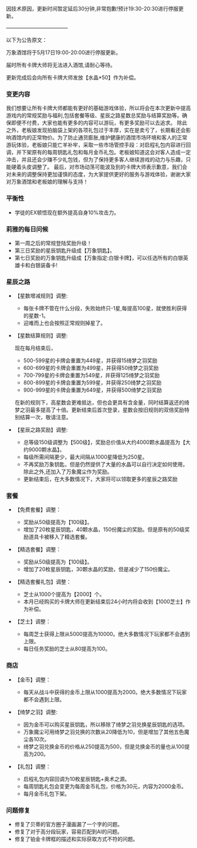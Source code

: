 因技术原因，更新时间暂定延后30分钟,非常抱歉!预计19:30-20:30进行停服更新。

————————————

以下为公告原文：

万象酒馆将于5月17日19:00-20:00进行停服更新。

届时所有卡牌大师将无法进入酒馆,请耐心等待。

更新完成后会向所有卡牌大师发放【水晶*50】作为补偿。

### 变更内容

我们想要让所有卡牌大师都能有更好的基础游戏体验，所以将会在本次更新中提高游戏内的常规奖励与福利,包括套餐等级、星辰之路星数总奖励与结算奖励等。确保即便不付费，大家也能有更多的内容可以游玩，有更多奖励可以去追求。
除此之外，老板娘发现拍脑袋上架的各项礼包过于丰厚，实在是卖亏了，长期看还会影响酒馆内的正常物价。为了防止通货膨胀,维护健康的酒馆市场环境和客人的正常游玩体验，老板娘只能亡羊补牢，采取一些市场管控手段：对启程礼包内容进行回调，并下架原有的每周钥匙礼包和每月金币礼包。老板娘知道这会对客人造成一定冲击，并且还会少赚不少礼包钱，但为了保持更多客人继续游戏的动力与乐趣，只能硬着头皮调整了。
最后，对市场动荡可能波及到的卡牌大师表示歉意，我们会对未来的调整保持更加谨慎的态度，为大家提供更好的服务与游戏体验，谢谢大家对万象酒馆和老板娘的理解与支持！

### 平衡性

- 学徒的EX顿悟现在额外提高自身10%攻击力。

### 莉雅的每日问候

- 第一周之后的常规登陆奖励升级！
- 第三日奖励的星辰钥匙升级成【万象钥匙】。
- 第七日奖励的万象钥匙升级成【万象指定:白银卡牌】，可以任选所有的白银英雄卡和白银装备卡!

### 星辰之路

- 【星数增减规则】调整:

  - 每张卡牌不管在什么分段，失败始终只-1星,每提高100星，就使胜利获得的星数-1。
  - 迎难而上也会按照正常规则掉星了。
- 【星数结算规则】调整:
  
  现在每月结束后，
  
  - 500-599星的卡牌会重置为449星，并获得15绮梦之羽奖励
  - 600-699星的卡牌会重置为499星，并获得50绮梦之羽奖励
  - 700-799星的卡牌会重置为549星，并获得125绮梦之羽奖励
  - 800-899星的卡牌会重置为599星，并获得250绮梦之羽奖励
  - 900-999星的卡牌会重置为649星，并获得500绮梦之羽奖励
  
  在新的规则下，高星数会更难抵达，但也会更具有含金量，同时结算返还的绮梦之羽最多提高了十倍。更新结束后首次登录，星数会按旧规则的双倍奖励特别结算一次，敬请注意。
  
- 【星辰之路奖励】调整:
  
  - 总等级150级调整为【500级】，奖励总价值从大约4000颗水晶提高为【大约9000颗水晶】。
  - 每级所需间隔更少，最大间隔从1000星降低为250星。
  - 不再奖励万象钥匙，但是仍然提供了大量的水晶可以自行决定如何使用，除此之外,还加入了万象魔尘作为奖励。
  - 更新结束后，在大多数情况下，大家将可以领取更多的星辰之路奖励

### 套餐

- 【免费套餐】调整：
  - 奖励从50级提高为【100级】。
  - 增加了20枚星辰钥匙，40颗水晶，150份魔尘的奖励。但是原有的50级奖励道具卡被移入了精选套餐。

- 【精选套餐】调整：
  - 奖励从50级提高为【100级】。
  - 增加了20枚星辰钥匙，30颗水晶的奖励，但是减少了150份魔尘。

- 【精选套餐礼包】调整：
  - 芝士从1000个提高为【2000】个。
  - 本月已经购买的卡牌大师在更新结束后24小时内将会收到【1000芝士】作为补偿。

- 【芝士】调整：
  - 每周芝士获得上限从5000提高为10000。绝大多数情况下玩家都不会遇到上限。
  - 每日任务奖励的芝士从80提高为100。

### 商店

- 【金币】调整：
  - 每天从战斗中获得的金币上限从1000提高为2000。绝大多数情况下玩家都不会遇到上限。

- 【绮梦之羽】调整:
  - 因为金币可以购买星辰钥匙，所以移除了绮梦之羽兑换星辰钥匙的选项。
  - 万象魔尘可用绮梦之羽兑换的次数从20降低为10，但是增加了其他五色魔尘各10次。
  - 绮梦之羽兑换金币的价格从250提高为500，但是兑换金币的量也从100提高为200。

- 【礼包】调整：
  - 启程礼包内容回调为10枚星辰钥匙+奥术之源。
  - 每周钥匙礼包会变更为每周金币礼包，价格为30元，内容为2000金币。
  - 每月金币礼包下架。

### 问题修复

- 修复了贝蒂的官方圈子漫画漏了一个字的问题。
- 修复了对于高分段玩家，容易匹配到AI的问题。
- 修复了铂金卡牌框的描述和实际获取方式不符的问题。